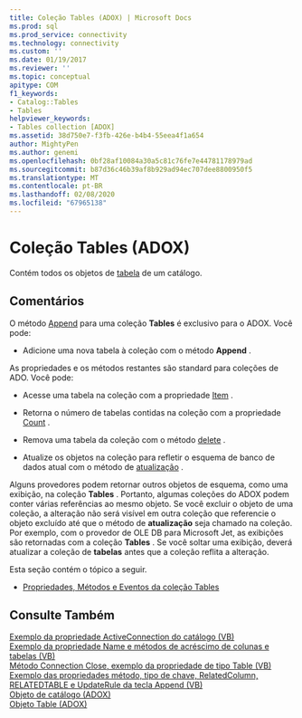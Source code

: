 ```yaml
---
title: Coleção Tables (ADOX) | Microsoft Docs
ms.prod: sql
ms.prod_service: connectivity
ms.technology: connectivity
ms.custom: ''
ms.date: 01/19/2017
ms.reviewer: ''
ms.topic: conceptual
apitype: COM
f1_keywords:
- Catalog::Tables
- Tables
helpviewer_keywords:
- Tables collection [ADOX]
ms.assetid: 38d750e7-f3fb-426e-b4b4-55eea4f1a654
author: MightyPen
ms.author: genemi
ms.openlocfilehash: 0bf28af10084a30a5c81c76fe7e44781178979ad
ms.sourcegitcommit: b87d36c46b39af8b929ad94ec707dee8800950f5
ms.translationtype: MT
ms.contentlocale: pt-BR
ms.lasthandoff: 02/08/2020
ms.locfileid: "67965138"
---
```

# <a name="tables-collection-adox"></a>Coleção Tables (ADOX)
Contém todos os objetos de [tabela](../../../ado/reference/adox-api/table-object-adox.md) de um catálogo.  
  
## <a name="remarks"></a>Comentários  
 O método [Append](../../../ado/reference/adox-api/append-method-adox-tables.md) para uma coleção **Tables** é exclusivo para o ADOX. Você pode:  
  
-   Adicione uma nova tabela à coleção com o método **Append** .  
  
 As propriedades e os métodos restantes são standard para coleções de ADO. Você pode:  
  
-   Acesse uma tabela na coleção com a propriedade [Item](../../../ado/reference/ado-api/item-property-ado.md) .  
  
-   Retorna o número de tabelas contidas na coleção com a propriedade [Count](../../../ado/reference/ado-api/count-property-ado.md) .  
  
-   Remova uma tabela da coleção com o método [delete](../../../ado/reference/adox-api/delete-method-adox-collections.md) .  
  
-   Atualize os objetos na coleção para refletir o esquema de banco de dados atual com o método de [atualização](../../../ado/reference/ado-api/refresh-method-ado.md) .  
  
 Alguns provedores podem retornar outros objetos de esquema, como uma exibição, na coleção **Tables** . Portanto, algumas coleções do ADOX podem conter várias referências ao mesmo objeto. Se você excluir o objeto de uma coleção, a alteração não será visível em outra coleção que referencie o objeto excluído até que o método de **atualização** seja chamado na coleção. Por exemplo, com o provedor de OLE DB para Microsoft Jet, as exibições são retornadas com a coleção **Tables** . Se você soltar uma exibição, deverá atualizar a coleção de **tabelas** antes que a coleção reflita a alteração.  
  
 Esta seção contém o tópico a seguir.  
  
-   [Propriedades, Métodos e Eventos da coleção Tables](../../../ado/reference/adox-api/tables-collection-properties-methods-and-events.md)  
  
## <a name="see-also"></a>Consulte Também  
 [Exemplo da propriedade ActiveConnection do catálogo (VB)](../../../ado/reference/adox-api/catalog-activeconnection-property-example-vb.md)   
 [Exemplo da propriedade Name e métodos de acréscimo de colunas e tabelas (VB)](../../../ado/reference/adox-api/columns-and-tables-append-methods-name-property-example-vb.md)   
 [Método Connection Close, exemplo da propriedade de tipo Table (VB)](../../../ado/reference/adox-api/connection-close-method-table-type-property-example-vb.md)   
 [Exemplo das propriedades método, tipo de chave, RelatedColumn, RELATEDTABLE e UpdateRule da tecla Append (VB)](../../../ado/reference/adox-api/keys-append-method-key-type-relatedcolumn-relatedtable-example-vb.md)   
 [Objeto de catálogo (ADOX)](../../../ado/reference/adox-api/catalog-object-adox.md)   
 [Objeto Table (ADOX)](../../../ado/reference/adox-api/table-object-adox.md)
